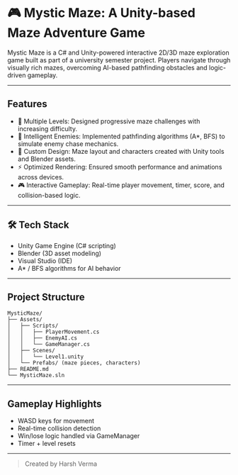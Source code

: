 # 🎮 Mystic Maze: A Unity-based Maze Adventure Game

Mystic Maze is a C# and Unity-powered interactive 2D/3D maze exploration game built as part of a university semester project. Players navigate through visually rich mazes, overcoming AI-based pathfinding obstacles and logic-driven gameplay.

---

## Features

* 🧩 Multiple Levels: Designed progressive maze challenges with increasing difficulty.
* 🤖 Intelligent Enemies: Implemented pathfinding algorithms (A\*, BFS) to simulate enemy chase mechanics.
* 🎨 Custom Design: Maze layout and characters created with Unity tools and Blender assets.
* ⚡ Optimized Rendering: Ensured smooth performance and animations across devices.
* 🎮 Interactive Gameplay: Real-time player movement, timer, score, and collision-based logic.

---

## 🛠️ Tech Stack

* Unity Game Engine (C# scripting)
* Blender (3D asset modeling)
* Visual Studio (IDE)
* A\* / BFS algorithms for AI behavior

---

## Project Structure

```
MysticMaze/
├── Assets/
│   ├── Scripts/
│   │   ├── PlayerMovement.cs
│   │   ├── EnemyAI.cs
│   │   └── GameManager.cs
│   ├── Scenes/
│   │   └── Level1.unity
│   └── Prefabs/ (maze pieces, characters)
├── README.md
└── MysticMaze.sln
```

---

## Gameplay Highlights

* WASD keys for movement
* Real-time collision detection
* Win/lose logic handled via GameManager
* Timer + level resets

---
> Created by Harsh Verma
